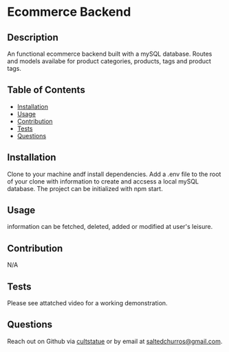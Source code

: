  # Ecommerce Backend
  

  ## Description
  An functional ecommerce backend built with a mySQL database. Routes and models availabe for product categories, products, tags and product tags.

  ## Table of Contents

  - [Installation](#installation)
  - [Usage](#usage)
  - [Contribution](#contribution)
  - [Tests](#tests)
  - [Questions](#questions)
  

  ## Installation
  Clone to your machine andf install dependencies. Add a .env file to the root of your clone with information to create and accsess a local mySQL database. The project can be initialized with npm start.

  ## Usage
  information can be fetched, deleted, added or modified at user's leisure. 

  

  ## Contribution
  N/A

  ## Tests
  Please see attatched video for a working demonstration.

  ## Questions
  Reach out on Github via [cultstatue](https://github.com/cultstatue) or by email at saltedchurros@gmail.com.
  